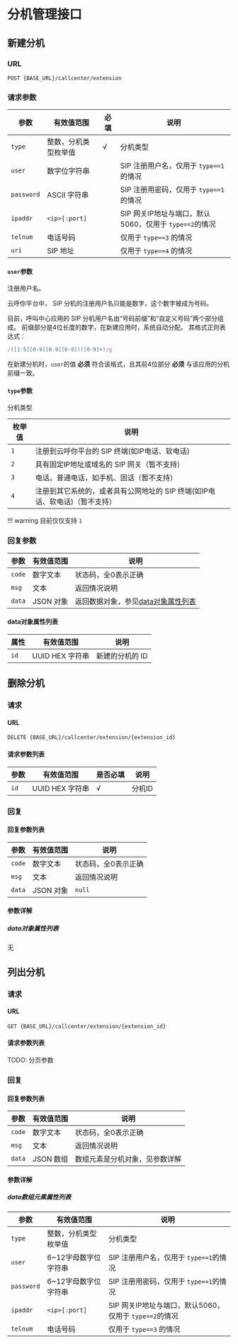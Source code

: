 # 分机管理接口
<!-- toc -->

## 新建分机

### URL

```
POST {BASE_URL}/callcenter/extension
```

### 请求参数

参数                  | 有效值范围            | 必填   | 说明
--------------------- | --------------------- | ------ | ----------------------------------------
`type`                | 整数，分机类型枚举值  | √      | 分机类型
`user`                | 数字位字符串          |        | SIP 注册用户名，仅用于 `type==1`的情况
`password`            | ASCII 字符串          |        | SIP 注册用密码，仅用于 `type==1`的情况
`ipaddr`              | `<ip>[:port]`         |        | SIP 网关IP地址与端口，默认5060，仅用于 `type==2`的情况
`telnum`              | 电话号码              |        | 仅用于 `type==3` 的情况
`uri`                 | SIP 地址              |        | 仅用于 `type==4` 的情况

#### `user`参数
注册用户名。

云呼你平台中， SIP 分机的注册用户名只能是数字，这个数字被成为号码。

目前，呼叫中心应用的 SIP 分机用户名由“号码前缀”和“自定义号码”两个部分组成。
前缀部分是4位长度的数字，在新建应用时，系统自动分配。
其格式正则表达式：

```js
/([1-5][0-9][0-9][0-9])([0-9]+)/g
```

在新建分机时，`user`的值 **必须** 符合该格式，且其前4位部分 **必须** 与该应用的分机前缀一致。

#### `type`参数
分机类型

 枚举值 | 说明
------- | --------------
 `1`    | 注册到云呼你平台的 SIP 终端(如IP电话、软电话)
 `2`    | 具有固定IP地址或域名的 SIP 网关（暂不支持）
 `3`    | 电话。普通电话，如手机、固话（暂不支持）
 `4`    | 注册到其它系统的，或者具有公网地址的 SIP 终端(如IP电话、软电话)（暂不支持）

!!! warning
  目前仅仅支持 `1`

### 回复参数

参数     | 有效值范围   | 说明                           
-------- | ------------ | -----------------------------
`code`   | 数字文本     | 状态码，全0表示正确
`msg`    | 文本         | 返回情况说明
`data`   | JSON 对象    | 返回数据对象，参见[data对象属性列表](#data对象属性列表)

#### data对象属性列表

属性     | 有效值范围      | 说明
-------- | --------------- | --------
`id`     | UUID HEX 字符串 | 新建的分机的 ID

## 删除分机

### 请求

#### URL

```
DELETE {BASE_URL}/callcenter/extension/{extension_id}
```

#### 请求参数列表

参数                   | 有效值范围          | 是否必填  | 说明
---------------------- | ------------------- | --------- | ----------------------------------------
`id`                   | UUID HEX 字符串     | √         | 分机ID

### 回复

#### 回复参数列表

参数     | 有效值范围   | 说明
-------- | ------------ | -----------------------------
`code`   | 数字文本     | 状态码，全0表示正确
`msg`    | 文本         | 返回情况说明
`data`   | JSON 对象    | `null`

#### 参数详解

##### data对象属性列表

无

## 列出分机

### 请求

#### URL

```
GET {BASE_URL}/callcenter/extension/{extension_id}
```

#### 请求参数列表

TODO: 分页参数

### 回复

#### 回复参数列表

 参数     | 有效值范围   | 说明
--------- | ------------ | -----------------------------
`code`    | 数字文本     | 状态码，全0表示正确
`msg`     | 文本         | 返回情况说明
`data`    | JSON 数组    | 数组元素是分机对象，见参数详解

#### 参数详解

##### data数组元素属性列表

参数                  | 有效值范围            | 说明
--------------------- | --------------------- | ----------------------------------------
`type`                | 整数，分机类型枚举值  | 分机类型
`user`                | 6~12字母数字位字符串  | SIP 注册用户名，仅用于 `type==1`的情况
`password`            | 6~12字母数字位字符串  | SIP 注册用密码，仅用于 `type==1`的情况
`ipaddr`              | `<ip>[:port]`         | SIP 网关IP地址与端口，默认5060，仅用于 `type==2`的情况
`telnum`              | 电话号码              | 仅用于 `type==3` 的情况
